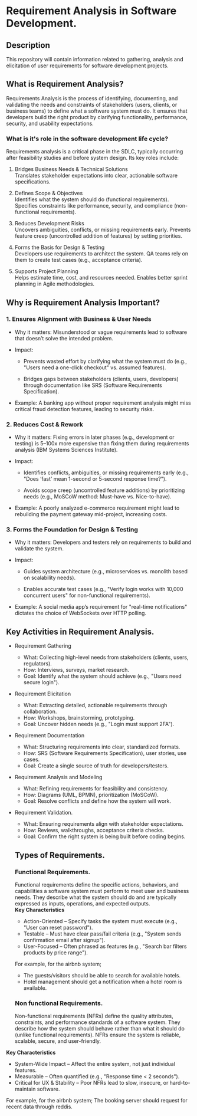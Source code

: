 # Requirement Analysis in Software Development.

## Description
This repository will contain information related to gathering, analysis and elicitation of user requirements for software development projects.

## What is Requirement Analysis?
Requirements Analysis is the process of identifying, documenting, and validating the needs and constraints of stakeholders (users, clients, or business teams) to define what a software system must do. It ensures that developers build the right product by clarifying functionality, performance, security, and usability expectations.

### What is it's role in the software development life cycle?
Requirements analysis is a critical phase in the SDLC, typically occurring after feasibility studies and before system design. Its key roles include:

1. Bridges Business Needs & Technical Solutions<br>
Translates stakeholder expectations into clear, actionable software specifications.

2. Defines Scope & Objectives<br>
Identifies what the system should do (functional requirements). Specifies constraints like performance, security, and compliance (non-functional requirements).

3. Reduces Development Risks<br>
Uncovers ambiguities, conflicts, or missing requirements early. Prevents feature creep (uncontrolled addition of features) by setting priorities.

4. Forms the Basis for Design & Testing<br>
Developers use requirements to architect the system. QA teams rely on them to create test cases (e.g., acceptance criteria).

5. Supports Project Planning<br>
Helps estimate time, cost, and resources needed. Enables better sprint planning in Agile methodologies.

## Why is Requirement Analysis Important?
### 1. Ensures Alignment with Business & User Needs
- Why it matters: Misunderstood or vague requirements lead to software that doesn’t solve the intended problem.

- Impact:

  - Prevents wasted effort by clarifying what the system must do (e.g., "Users need a one-click checkout" vs. assumed features).

  - Bridges gaps between stakeholders (clients, users, developers) through documentation like SRS (Software Requirements Specification).

- Example: A banking app without proper requirement analysis might miss critical fraud detection features, leading to security risks.
### 2. Reduces Cost & Rework
- Why it matters: Fixing errors in later phases (e.g., development or testing) is 5–100x more expensive than fixing them during requirements analysis (IBM Systems Sciences Institute).

- Impact:

  - Identifies conflicts, ambiguities, or missing requirements early (e.g., "Does ‘fast’ mean 1-second or 5-second response time?").

  - Avoids scope creep (uncontrolled feature additions) by prioritizing needs (e.g., MoSCoW method: Must-have vs. Nice-to-have).

- Example: A poorly analyzed e-commerce requirement might lead to rebuilding the payment gateway mid-project, increasing costs.


### 3. Forms the Foundation for Design & Testing
- Why it matters: Developers and testers rely on requirements to build and validate the system.

- Impact:

  - Guides system architecture (e.g., microservices vs. monolith based on scalability needs).

  - Enables accurate test cases (e.g., "Verify login works with 10,000 concurrent users" for non-functional requirements).

- Example: A social media app’s requirement for "real-time notifications" dictates the choice of WebSockets over HTTP polling.

## Key Activities in Requirement Analysis.
- Requirement Gathering
  - What: Collecting high-level needs from stakeholders (clients, users, regulators).
  - How: Interviews, surveys, market research.
  - Goal: Identify what the system should achieve (e.g., "Users need secure login").
- Requirement Elicitation
  - What: Extracting detailed, actionable requirements through collaboration.
  - How: Workshops, brainstorming, prototyping.
  - Goal: Uncover hidden needs (e.g., "Login must support 2FA").
- Requirement Documentation
  - What: Structuring requirements into clear, standardized formats.
  - How: SRS (Software Requirements Specification), user stories, use cases.
  - Goal: Create a single source of truth for developers/testers.
- Requirement Analysis and Modeling
  - What: Refining requirements for feasibility and consistency.
  - How: Diagrams (UML, BPMN), prioritization (MoSCoW).
  - Goal: Resolve conflicts and define how the system will work.
- Requirement Validation.
  - What: Ensuring requirements align with stakeholder expectations.
  - How: Reviews, walkthroughs, acceptance criteria checks.
  - Goal: Confirm the right system is being built before coding begins.
 
  ## Types of Requirements.
  ### Functional Requirements.
  Functional requirements define the specific actions, behaviors, and capabilities a software system must perform to meet user and business needs. They describe what the system should do and are typically expressed as inputs, operations, and expected outputs.<br>
**Key Characteristics**
  - Action-Oriented – Specify tasks the system must execute (e.g., "User can reset password").
  - Testable – Must have clear pass/fail criteria (e.g., "System sends confirmation email after signup").
  - User-Focused – Often phrased as features (e.g., "Search bar filters products by price range").
    
  For example, for the airbnb system;
  - The guests/visitors should be able to search for available hotels.
  - Hotel management should get a notification when a hotel room is available.
  ### Non functional Requirements.
  Non-functional requirements (NFRs) define the quality attributes, constraints, and performance standards of a software system. They describe how the system should behave rather than what it should do (unlike functional requirements). NFRs ensure the system is reliable, scalable, secure, and user-friendly.

**Key Characteristics**
  - System-Wide Impact – Affect the entire system, not just individual features.
  - Measurable – Often quantified (e.g., "Response time < 2 seconds").
  - Critical for UX & Stability – Poor NFRs lead to slow, insecure, or hard-to-maintain software.

For example, for the airbnb system;
The booking server should request for recent data through reddis.
